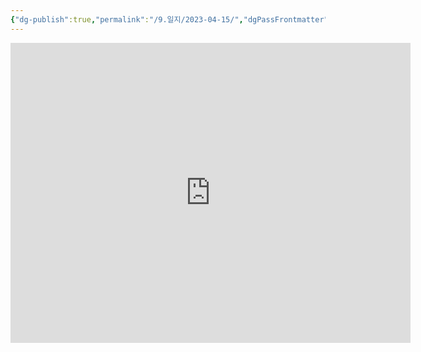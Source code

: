 ```yaml
---
{"dg-publish":true,"permalink":"/9.일지/2023-04-15/","dgPassFrontmatter":true}
---
```



<iframe width="640" height="480" src="https://www.youtube.com/embed/o8yEkDRcIlY" title="멜라니 조이 _ 삶을 충만하게 만드는 지속 가능한 운동" frameborder="0" allow="accelerometer; autoplay; clipboard-write; encrypted-media; gyroscope; picture-in-picture; web-share" allowfullscreen></iframe>

